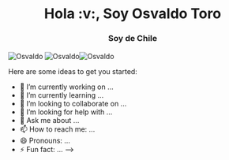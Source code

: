 <h1 align="center">Hola :v:, Soy Osvaldo Toro</h1>
<h3 align="center">Soy de Chile </h3>


<p><img align="center" src="https://github-readme-stats.vercel.app/api/top-langs?username=OsvaldoTM&show_icons=true&locale=en&theme=tokyonight&langs_count=3" alt="Osvaldo" />&nbsp;<img align="center" src="https://github-readme-stats.vercel.app/api?username=OsvaldoTM&show_icons=true&locale=en&theme=tokyonight" alt="Osvaldo" /><img align="center" src="https://github-readme-streak-stats.herokuapp.com/?user=OsvaldoTM&theme=dark" alt="Osvaldo" /></p>


Here are some ideas to get you started:

- 🔭 I’m currently working on ...
- 🌱 I’m currently learning ...
- 👯 I’m looking to collaborate on ...
- 🤔 I’m looking for help with ...
- 💬 Ask me about ...
- 📫 How to reach me: ...
- 😄 Pronouns: ...
- ⚡ Fun fact: ...
-->
